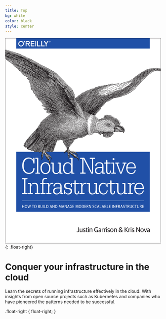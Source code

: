 ```yaml
---
title: Top
bg: white
color: black
style: center
---
```


![Cloud Native Infrastructure](/img/cnibook_cover.jpg){: .float-right}

# Conquer your infrastructure in the cloud

Learn the secrets of running infrastructure effectively in the cloud. With insights from open source projects such as Kubernetes and companies who have pioneered the patterns needed to be successful.

.float-right {
    float-right;
}
